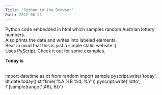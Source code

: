 ```yaml
---
Title: "Python in the Browser"
Date: 2022-06-21
---
```


Python code embedded in html which samples random Austrian lottery numbers.  
Also prints the date and writes into labeled elements.  
Bear in mind that this is just a simple static website :)  
Uses [PyScript](https://github.com/pyscript/pyscript/blob/main/docs/tutorials/getting-started.md). Check it out for some examples.  

<html>
    <head>
      <link rel="stylesheet" href="https://pyscript.net/alpha/pyscript.css" />
      <script defer src="https://pyscript.net/alpha/pyscript.js"></script>
      <link href="https://cdn.jsdelivr.net/npm/bootstrap@5.1.3/dist/css/bootstrap.min.css" rel="stylesheet" crossorigin="anonymous">
    </head>

  <body>
    <b><p>Today is <u><label id='today'></label></u></p></b>
    <br>
    <div id="lotto" class="alert alert-primary"></div>
    <py-script>
      import datetime as dt
      from random import sample
      pyscript.write('today', dt.date.today().strftime('%A %B %d, %Y'))
      pyscript.write('lotto', f'{sample(range(1,46), 6)}')
    </py-script>
  </body>
</html>
